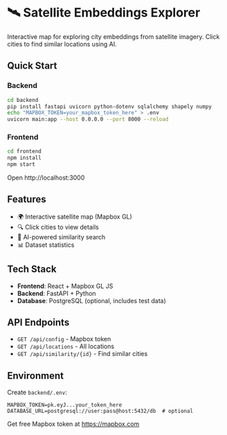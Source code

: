 # 🛰️ Satellite Embeddings Explorer

Interactive map for exploring city embeddings from satellite imagery. Click cities to find similar locations using AI.

## Quick Start

### Backend

```bash
cd backend
pip install fastapi uvicorn python-dotenv sqlalchemy shapely numpy
echo "MAPBOX_TOKEN=your_mapbox_token_here" > .env
uvicorn main:app --host 0.0.0.0 --port 8000 --reload
```

### Frontend

```bash
cd frontend
npm install
npm start
```

Open http://localhost:3000

## Features

- 🌍 Interactive satellite map (Mapbox GL)
- 🔍 Click cities to view details
- 🤝 AI-powered similarity search
- 📊 Dataset statistics

## Tech Stack

- **Frontend**: React + Mapbox GL JS
- **Backend**: FastAPI + Python
- **Database**: PostgreSQL (optional, includes test data)

## API Endpoints

- `GET /api/config` - Mapbox token
- `GET /api/locations` - All locations
- `GET /api/similarity/{id}` - Find similar cities

## Environment

Create `backend/.env`:

```
MAPBOX_TOKEN=pk.eyJ...your_token_here
DATABASE_URL=postgresql://user:pass@host:5432/db  # optional
```

Get free Mapbox token at https://mapbox.com
